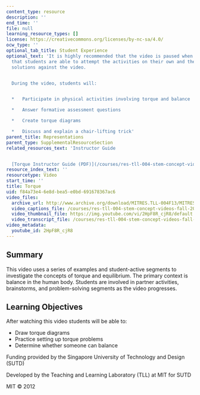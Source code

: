 ```yaml
---
content_type: resource
description: ''
end_time: ''
file: null
learning_resource_types: []
license: https://creativecommons.org/licenses/by-nc-sa/4.0/
ocw_type: ''
optional_tab_title: Student Experience
optional_text: 'It is highly recommended that the video is paused when prompted so
  that students are able to attempt the activities on their own and then check their
  solutions against the video.


  During the video, students will:


  *   Participate in physical activities involving torque and balance

  *   Answer formative assessment questions

  *   Create torque diagrams

  *   Discuss and explain a chair-lifting trick'
parent_title: Representations
parent_type: SupplementalResourceSection
related_resources_text: 'Instructor Guide


  [Torque Instructor Guide (PDF)](/courses/res-tll-004-stem-concept-videos-fall-2013/resources/mitres_tll-004f13_torguide)'
resource_index_text: ''
resourcetype: Video
start_time: ''
title: Torque
uid: f84a73e4-6e8d-bea5-e0bd-691678367ac6
video_files:
  archive_url: http://www.archive.org/download/MITRES.TLL-004F13/MITRES_TLL-004F13_torque_intro_300k.mp4
  video_captions_file: /courses/res-tll-004-stem-concept-videos-fall-2013/64641f3b6ea15314b96199d8d7b63d41_2HpF8R_cjR8.vtt
  video_thumbnail_file: https://img.youtube.com/vi/2HpF8R_cjR8/default.jpg
  video_transcript_file: /courses/res-tll-004-stem-concept-videos-fall-2013/e74698d775738724e8747d6577d68c30_2HpF8R_cjR8.pdf
video_metadata:
  youtube_id: 2HpF8R_cjR8
---
```


Summary
-------

This video uses a series of examples and student-active segments to investigate the concepts of torque and equilibrium. The primary context is balance in the human body. Students are involved in partner activities, brainstorms, and problem-solving segments as the video progresses.

Learning Objectives
-------------------

After watching this video students will be able to:

*   Draw torque diagrams
*   Practice setting up torque problems
*   Determine whether someone can balance

Funding provided by the Singapore University of Technology and Design (SUTD)

Developed by the Teaching and Learning Laboratory (TLL) at MIT for SUTD

MIT © 2012

